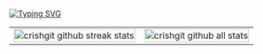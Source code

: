 [![Typing SVG](https://readme-typing-svg.demolab.com?font=Fira+Code&weight=700&size=36&duration=4000&pause=800&center=true&vCenter=true&width=1000&height=100&lines=Cristian+Hernandez;Web+Developer)](https://git.io/typing-svg)

<table>
  <tr>
    <td> <img style="width: 100%; height: 100%;" src="https://github-readme-streak-stats.herokuapp.com/?user=icristianhernandez" alt="crishgit github streak stats" /> </td>
    <td> <img style="width: 100%; height: 100%;" src="https://github-readme-stats.vercel.app/api?username=icristianhernandez&how_icons=true&locale=en" alt="crishgit github all stats" /> </td>
  </tr>
</table>






<!--
source repo: https://github.com/gus-rkds/gus-rkds/blob/main/README.md
             https://rahuldkjain.github.io/gh-profile-readme-generator/
-->
